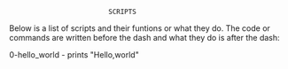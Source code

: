 							 SCRIPTS

Below is a list of scripts and their funtions or what they do.
The code or commands are written before the dash and what they do is after the dash:

0-hello_world - prints "Hello,world"
